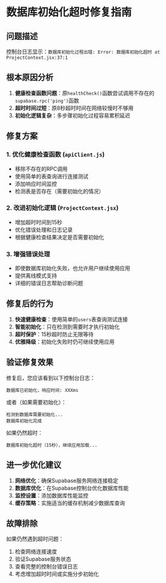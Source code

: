 # 数据库初始化超时修复指南

## 问题描述
控制台日志显示：`数据库初始化过程出错: Error: 数据库初始化超时 at ProjectContext.jsx:37:1`

## 根本原因分析

1. **健康检查函数问题**：原`healthCheck()`函数尝试调用不存在的`supabase.rpc('ping')`函数
2. **超时时间过短**：原8秒超时时间在网络较慢时不够用
3. **初始化逻辑复杂**：多步骤初始化过程容易累积延迟

## 修复方案

### 1. 优化健康检查函数 (`apiClient.js`)
- 移除不存在的RPC调用
- 使用简单的表查询进行连接测试
- 添加响应时间监控
- 检测表是否存在（需要初始化的情况）

### 2. 改进初始化逻辑 (`ProjectContext.jsx`)
- 增加超时时间到15秒
- 优化错误处理和日志记录
- 根据健康检查结果决定是否需要初始化

### 3. 增强错误处理
- 即使数据库初始化失败，也允许用户继续使用应用
- 提供离线模式支持
- 详细的错误日志帮助诊断问题

## 修复后的行为

1. **快速健康检查**：使用简单的`users`表查询测试连接
2. **智能初始化**：只在检测到需要时才执行初始化
3. **超时保护**：15秒超时防止无限等待
4. **优雅降级**：初始化失败时仍可继续使用应用

## 验证修复效果

修复后，您应该看到以下控制台日志：

```
数据库已初始化，响应时间: XXXms
```

或者（如果需要初始化）：

```
检测到数据库需要初始化...
数据库初始化完成
```

如果仍然超时：

```
数据库初始化超时（15秒），继续应用加载...
```

## 进一步优化建议

1. **网络优化**：确保Supabase服务网络连接稳定
2. **数据库优化**：在Supabase控制台优化数据库性能
3. **监控设置**：添加数据库性能监控
4. **缓存策略**：实施适当的缓存机制减少数据库查询

## 故障排除

如果仍然遇到超时问题：

1. 检查网络连接速度
2. 验证Supabase服务状态
3. 查看完整的控制台错误日志
4. 考虑增加超时时间或实施分步初始化
